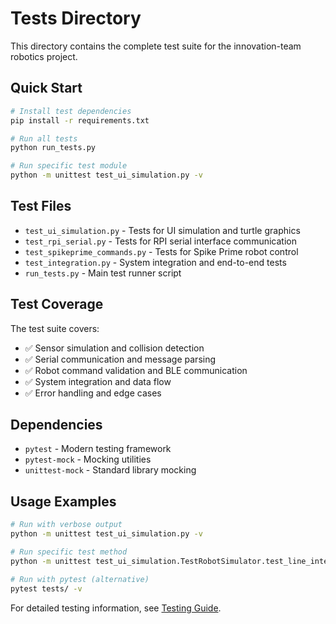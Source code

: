 # Tests Directory

This directory contains the complete test suite for the innovation-team robotics project.

## Quick Start

```bash
# Install test dependencies
pip install -r requirements.txt

# Run all tests
python run_tests.py

# Run specific test module
python -m unittest test_ui_simulation.py -v
```

## Test Files

- `test_ui_simulation.py` - Tests for UI simulation and turtle graphics
- `test_rpi_serial.py` - Tests for RPI serial interface communication
- `test_spikeprime_commands.py` - Tests for Spike Prime robot control
- `test_integration.py` - System integration and end-to-end tests
- `run_tests.py` - Main test runner script

## Test Coverage

The test suite covers:
- ✅ Sensor simulation and collision detection
- ✅ Serial communication and message parsing  
- ✅ Robot command validation and BLE communication
- ✅ System integration and data flow
- ✅ Error handling and edge cases

## Dependencies

- `pytest` - Modern testing framework
- `pytest-mock` - Mocking utilities
- `unittest-mock` - Standard library mocking

## Usage Examples

```bash
# Run with verbose output
python -m unittest test_ui_simulation.py -v

# Run specific test method
python -m unittest test_ui_simulation.TestRobotSimulator.test_line_intersection_basic

# Run with pytest (alternative)
pytest tests/ -v
```

For detailed testing information, see [Testing Guide](../docs/testing-guide.md).